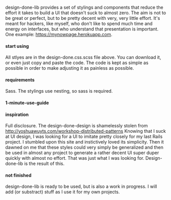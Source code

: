 design-done-lib provides a set of stylings and components that reduce the effort it takes to build a UI that doesn't suck to almost zero. The aim is not to be great or perfect, but to be pretty decent with very, very little effort. It's meant for hackers, like myself, who don't like to spend much time and energy on interfaces, but who understand that presentation is important. One example: https://mynowpage.herokuapp.com.

#### start using
All stlyes are in the design-done.css.scss file above. You can download it, or even just copy and paste the code. The code is kept as simple as possible in order to make adjusting it as painless as possible.

#### requirements
Sass. The stylings use nesting, so sass is required.

#### 1-minute-use-guide




#### inspiration
Full disclosure. The design-done-design is shamelessly stolen from http://yoshuawuyts.com/workshop-distributed-patterns
Knowing that I suck at UI design, I was looking for a UI to imitate pretty closely for my last Rails project. I stumbled upon this site and instictively loved its simplicity. Then it dawned on me that these styles could very simply be generalized and then be used in almost any project to generate a rather decent UI super duper quickly with almost no effort. That was just what I was looking for. Design-done-lib is the result of this.

#### not finished
design-done-lib is ready to be used, but is also a work in progress. I will add (or substract) stuff as I use it for my own projects.


